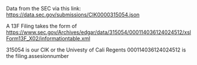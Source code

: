 Data from the SEC via this link: https://data.sec.gov/submissions/CIK0000315054.json

A 13F Filing takes the form of https://www.sec.gov/Archives/edgar/data/315054/000114036124024512/xslForm13F_X02/informationtable.xml

315054 is our CIK or the Univesty of Cali Regents
000114036124024512 is the filing.assesionnumber

